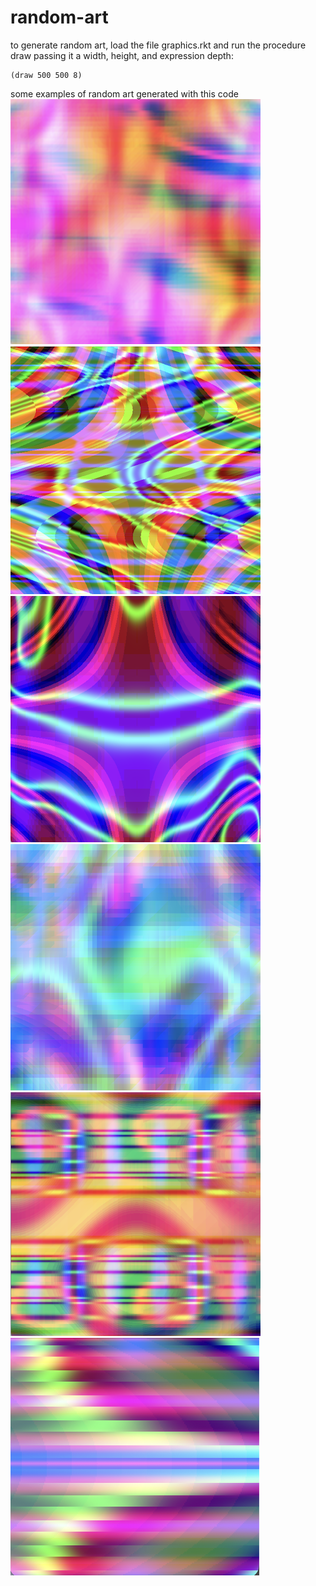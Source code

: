 # random-art

to generate random art, load the file graphics.rkt and run the procedure draw passing it a width, height, and expression depth: 
```
(draw 500 500 8)
```
  
some examples of random art generated with this code    
![example1](https://github.com/maggiielam/random-art/blob/c632c4da5ec5c2cd3a2da8fdb2f515a72a6bbf32/random-art/1.png)
![example2](https://github.com/maggiielam/random-art/blob/c632c4da5ec5c2cd3a2da8fdb2f515a72a6bbf32/random-art/2.png)  
![example3](https://github.com/maggiielam/random-art/blob/c632c4da5ec5c2cd3a2da8fdb2f515a72a6bbf32/random-art/3.png)
![example4](https://github.com/maggiielam/random-art/blob/c632c4da5ec5c2cd3a2da8fdb2f515a72a6bbf32/random-art/4.png)
![example5](https://github.com/maggiielam/random-art/blob/c632c4da5ec5c2cd3a2da8fdb2f515a72a6bbf32/random-art/5.png)
![example6](https://github.com/maggiielam/random-art/blob/1d713b6164b0f61eec907d2d48f5ad5d2b5e9011/random-art/6.png)
